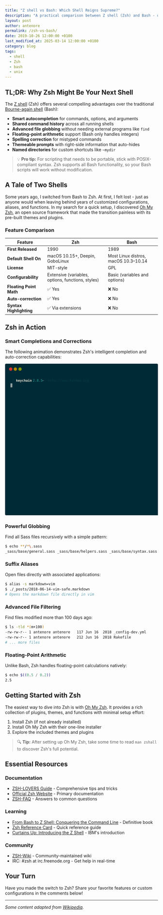 ```yaml
---
title: "Z shell vs Bash: Which Shell Reigns Supreme?"
description: "A practical comparison between Z shell (Zsh) and Bash - discover why you might want to switch"
layout: post
author: antenore
permalink: /zsh-vs-bash/
date: 2019-10-26 12:00:00 +0100
last_modified_at: 2025-03-14 12:00:00 +0100
category: blog
tags:
  - shell
  - Zsh
  - bash
  - unix
---
```


## TL;DR: Why Zsh Might Be Your Next Shell

The [Z shell](https://en.wikipedia.org/wiki/Z_shell) (Zsh) offers several compelling advantages over the traditional [Bourne-again shell](https://en.wikipedia.org/wiki/Bash_(Unix_shell)) (Bash):

- **Smart autocompletion** for commands, options, and arguments
- **Shared command history** across all running shells
- **Advanced file globbing** without needing external programs like `find`
- **Floating-point arithmetic** support (Bash only handles integers)
- **Spelling correction** for mistyped commands
- **Themeable prompts** with right-side information that auto-hides
- **Named directories** for custom shortcuts like `~mydir`

> 💡 **Pro tip:** For scripting that needs to be portable, stick with POSIX-compliant syntax. Zsh supports all Bash functionality, so your Bash scripts will work without modification.

## A Tale of Two Shells

Some years ago, I switched from Bash to Zsh. At first, I felt lost - just as anyone would when leaving behind years of customized configurations, aliases, and functions. In my search for a quick setup, I discovered [Oh My Zsh](https://ohmyz.sh/), an open source framework that made the transition painless with its pre-built themes and plugins.

### Feature Comparison

| Feature | Zsh | Bash |
|---------|-----|------|
| **First Released** | 1990 | 1989 |
| **Default Shell On** | macOS 10.15+, Deepin, GoboLinux | Most Linux distros, macOS 10.3–10.14 |
| **License** | MIT-style | GPL |
| **Configurability** | Extensive (variables, options, functions, styles) | Basic (variables and options) |
| **Floating Point Math** | ✅ Yes | ❌ No |
| **Auto-correction** | ✅ Yes | ❌ No |
| **Syntax Highlighting** | ✅ Via extensions | ❌ No |

## Zsh in Action

### Smart Completions and Corrections

The following animation demonstrates Zsh's intelligent completion and auto-correction capabilities:

![Zsh auto-suggestions in action](/assets/images/svg/zsh-auto-suggestion.svg)

### Powerful Globbing

Find all Sass files recursively with a simple pattern:

```sh
$ echo **/*\.sass
_sass/base/general.sass _sass/base/helpers.sass _sass/base/syntax.sass _sass/base/variables.sass _sass/components/author.sass _sass/components/disqus.sass _sass/components/footer.sass _sass/components/header.sass _sass/components/nav.sass _sass/components/others.sass _sass/components/pagination.sass _sass/components/related.sass _sass/components/share.sass _sass/components/side-by-side.sass _sass/components/social-links.sass _sass/components/spoiler.sass _sass/pages/home-blog-projects.sass _sass/pages/page.sass _sass/pages/post.sass _sass/pages/tags.sass
```

### Suffix Aliases

Open files directly with associated applications:

```sh
$ alias -s markdown=vim
$ ./_posts/2018-06-14-vim-safe.markdown
# Opens the markdown file directly in vim
```

### Advanced File Filtering

Find files modified more than 100 days ago:

```sh
$ ls -tld *(m+100)
-rw-rw-r-- 1 antenore antenore   117 Jun 16  2018 _config-dev.yml
-rw-rw-r-- 1 antenore antenore   212 Jun 16  2018 Rakefile
# ... more files
```

### Floating-Point Arithmetic

Unlike Bash, Zsh handles floating-point calculations natively:

```sh
$ echo $((0.5 / 0.2))
2.5
```

## Getting Started with Zsh

The easiest way to dive into Zsh is with [Oh My Zsh](https://ohmyz.sh). It provides a rich collection of plugins, themes, and functions with minimal setup effort:

1. Install Zsh (if not already installed)
2. Install Oh My Zsh with their one-line installer
3. Explore the included themes and plugins

> 🔍 **Tip:** After setting up Oh My Zsh, take some time to read `man zshall` to discover Zsh's full potential.

## Essential Resources

### Documentation
- [ZSH-LOVERS Guide](https://grml.org/zsh/zsh-lovers.html) - Comprehensive tips and tricks
- [Official Zsh Website](http://www.zsh.org/) - Primary documentation
- [ZSH-FAQ](http://zsh.dotsrc.org/FAQ/) - Answers to common questions

### Learning
- [From Bash to Z Shell: Conquering the Command Line](http://www.bash2zsh.com/) - Definitive book
- [Zsh Reference Card](http://www.bash2zsh.com/zsh_refcard/refcard.pdf) - Quick reference guide
- [Curtains Up: Introducing the Z Shell](http://www-128.ibm.com/developerworks/linux/library/l-z.html) - IBM's introduction

### Community
- [ZSH-Wiki](http://zshwiki.org/home/) - Community-maintained wiki
- IRC: #zsh at irc.freenode.org - Get help in real-time

## Your Turn

Have you made the switch to Zsh? Share your favorite features or custom configurations in the comments below!

---

*Some content adapted from [Wikipedia](https://en.wikipedia.org).*